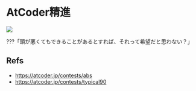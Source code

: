 # AtCoder精進

![](https://img.shields.io/badge/Total_solves-9_/_100-blueviolet.svg)

???「頭が悪くてもできることがあるとすれば、それって希望だと思わない？」


## Refs

- https://atcoder.jp/contests/abs
- https://atcoder.jp/contests/typical90

